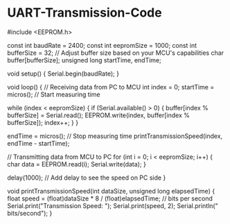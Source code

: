 # UART-Transmission-Code
#include <EEPROM.h>

const int baudRate = 2400;
const int eepromSize = 1000;
const int bufferSize = 32; // Adjust buffer size based on your MCU's capabilities
char buffer[bufferSize];
unsigned long startTime, endTime;

void setup() 
{
  Serial.begin(baudRate);
}

void loop()
{
  // Receiving data from PC to MCU
  int index = 0;
  startTime = micros(); // Start measuring time

  while (index < eepromSize) 
  {
    if (Serial.available() > 0)
    {
      buffer[index % bufferSize] = Serial.read();
      EEPROM.write(index, buffer[index % bufferSize]);
      index++;
    }
  }

  endTime = micros(); // Stop measuring time
  printTransmissionSpeed(index, endTime - startTime);

  // Transmitting data from MCU to PC
  for (int i = 0; i < eepromSize; i++)
  {
    char data = EEPROM.read(i);
    Serial.write(data);
  }

  delay(1000); // Add delay to see the speed on PC side
}

void printTransmissionSpeed(int dataSize, unsigned long elapsedTime)
{
  float speed = (float)dataSize * 8 / (float)elapsedTime; // bits per second
  Serial.print("Transmission Speed: ");
  Serial.print(speed, 2);
  Serial.println(" bits/second");
}
